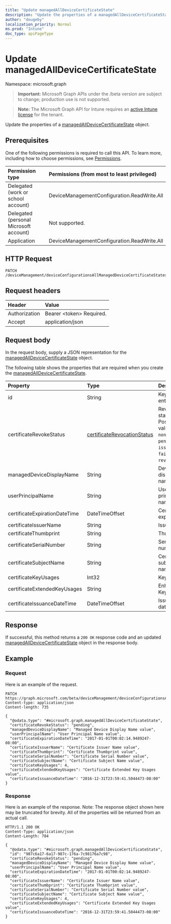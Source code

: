 ```yaml
---
title: "Update managedAllDeviceCertificateState"
description: "Update the properties of a managedAllDeviceCertificateState object."
author: "dougeby"
localization_priority: Normal
ms.prod: "Intune"
doc_type: apiPageType
---
```


# Update managedAllDeviceCertificateState

Namespace: microsoft.graph

> **Important:** Microsoft Graph APIs under the /beta version are subject to change; production use is not supported.

> **Note:** The Microsoft Graph API for Intune requires an [active Intune license](https://go.microsoft.com/fwlink/?linkid=839381) for the tenant.

Update the properties of a [managedAllDeviceCertificateState](../resources/intune-deviceconfig-managedalldevicecertificatestate.md) object.

## Prerequisites
One of the following permissions is required to call this API. To learn more, including how to choose permissions, see [Permissions](/graph/permissions-reference).

|Permission type|Permissions (from most to least privileged)|
|:---|:---|
|Delegated (work or school account)|DeviceManagementConfiguration.ReadWrite.All|
|Delegated (personal Microsoft account)|Not supported.|
|Application|DeviceManagementConfiguration.ReadWrite.All|

## HTTP Request
<!-- {
  "blockType": "ignored"
}
-->
``` http
PATCH /deviceManagement/deviceConfigurationsAllManagedDeviceCertificateStates/{managedAllDeviceCertificateStateId}
```

## Request headers
|Header|Value|
|:---|:---|
|Authorization|Bearer &lt;token&gt; Required.|
|Accept|application/json|

## Request body
In the request body, supply a JSON representation for the [managedAllDeviceCertificateState](../resources/intune-deviceconfig-managedalldevicecertificatestate.md) object.

The following table shows the properties that are required when you create the [managedAllDeviceCertificateState](../resources/intune-deviceconfig-managedalldevicecertificatestate.md).

|Property|Type|Description|
|:---|:---|:---|
|id|String|Key of the entity.|
|certificateRevokeStatus|[certificateRevocationStatus](../resources/intune-deviceconfig-certificaterevocationstatus.md)|Revoke status. Possible values are: `none`, `pending`, `issued`, `failed`, `revoked`.|
|managedDeviceDisplayName|String|Device display name|
|userPrincipalName|String|User principal name|
|certificateExpirationDateTime|DateTimeOffset|Certificate expiry date|
|certificateIssuerName|String|Issuer|
|certificateThumbprint|String|Thumbprint|
|certificateSerialNumber|String|Serial number|
|certificateSubjectName|String|Certificate subject name|
|certificateKeyUsages|Int32|Key Usage|
|certificateExtendedKeyUsages|String|Enhanced Key Usage|
|certificateIssuanceDateTime|DateTimeOffset|Issuance date|



## Response
If successful, this method returns a `200 OK` response code and an updated [managedAllDeviceCertificateState](../resources/intune-deviceconfig-managedalldevicecertificatestate.md) object in the response body.

## Example

### Request
Here is an example of the request.
``` http
PATCH https://graph.microsoft.com/beta/deviceManagement/deviceConfigurationsAllManagedDeviceCertificateStates/{managedAllDeviceCertificateStateId}
Content-type: application/json
Content-length: 735

{
  "@odata.type": "#microsoft.graph.managedAllDeviceCertificateState",
  "certificateRevokeStatus": "pending",
  "managedDeviceDisplayName": "Managed Device Display Name value",
  "userPrincipalName": "User Principal Name value",
  "certificateExpirationDateTime": "2017-01-01T00:02:14.9489247-08:00",
  "certificateIssuerName": "Certificate Issuer Name value",
  "certificateThumbprint": "Certificate Thumbprint value",
  "certificateSerialNumber": "Certificate Serial Number value",
  "certificateSubjectName": "Certificate Subject Name value",
  "certificateKeyUsages": 4,
  "certificateExtendedKeyUsages": "Certificate Extended Key Usages value",
  "certificateIssuanceDateTime": "2016-12-31T23:59:41.5044473-08:00"
}
```

### Response
Here is an example of the response. Note: The response object shown here may be truncated for brevity. All of the properties will be returned from an actual call.
``` http
HTTP/1.1 200 OK
Content-Type: application/json
Content-Length: 784

{
  "@odata.type": "#microsoft.graph.managedAllDeviceCertificateState",
  "id": "987c6a17-6a17-987c-176a-7c98176a7c98",
  "certificateRevokeStatus": "pending",
  "managedDeviceDisplayName": "Managed Device Display Name value",
  "userPrincipalName": "User Principal Name value",
  "certificateExpirationDateTime": "2017-01-01T00:02:14.9489247-08:00",
  "certificateIssuerName": "Certificate Issuer Name value",
  "certificateThumbprint": "Certificate Thumbprint value",
  "certificateSerialNumber": "Certificate Serial Number value",
  "certificateSubjectName": "Certificate Subject Name value",
  "certificateKeyUsages": 4,
  "certificateExtendedKeyUsages": "Certificate Extended Key Usages value",
  "certificateIssuanceDateTime": "2016-12-31T23:59:41.5044473-08:00"
}
```



